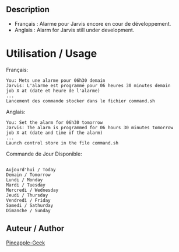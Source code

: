 ﻿## Description
* Français : Alarme pour Jarvis encore en cour de développement.
* Anglais : Alarm for Jarvis still under development.

# Utilisation / Usage

Français:
```
You: Mets une alarme pour 06h30 demain
Jarvis: L'alarme est programmé pour 06 heures 30 minutes demain
job X at (date et heure de l'alarme)
...
Lancement des commande stocker dans le fichier command.sh

```
Anglais:
```
You: Set the alarm for 06h30 tomorrow
Jarvis: The alarm is programmed for 06 hours 30 minutes tomorrow
job X at (date and time of the alarm)
...
Launch control store in the file command.sh

```
Commande de Jour Disponible:
```

Aujourd'hui / Today
Demain / Tomorrow
Lundi / Monday
Mardi / Tuesday
Mercredi / Wednesday
Jeudi / Thursday
Vendredi / Friday
Samedi / Sathurday
Dimanche / Sunday

```

## Auteur / Author
[Pineapple-Geek](https://www.facebook.com/Pineapple.Geek)
